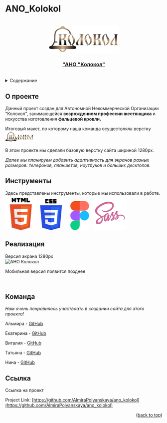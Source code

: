 # ANO_Kolokol

<a name="readme-top"></a>

<!-- PROJECT SHIELDS -->
<!--
*** I'm using markdown "reference style" links for readability.
*** Reference links are enclosed in brackets [ ] instead of parentheses ( ).
*** See the bottom of this document for the declaration of the reference variables
*** for contributors-url, forks-url, etc.
*** https://www.markdownguide.org/basic-syntax/#reference-style-links
-->

<!-- PROJECT LOGO -->
<br />
<div align="center">
<a href="https://t.me/kolokol196">
<img src="./assets/images/header_main/logo.png" alt="Logo">
<h3 align="center">"АНО "Колокол"</h3></a>
</div>
<br />

<!-- TABLE OF CONTENTS -->
<details>
  <summary>Содержание</summary>
  <ol>
    <li><a href="#about-the-project">О проекте</a></li>
    <li><a href="#built-with">Инструменты</a></li>
    <li><a href="#usage">Реализация</a></li>
    <li><a href="#contact">Команда</a></li>
    <li><a href="#link">Ссылка</a></li>
  </ol>
</details>

<!-- ABOUT THE PROJECT -->

<a name="about-the-project"></a>

## О проекте

Данный проект создан для Автономной Некоммерческой Организации "Колокол", занимающейся **возрождением профессии жестянщика** и искусства изготовления **фальцевой кровли.**

Итоговый макет, по которому наша команда осуществляла верстку [![Product Name Screen Shot][product-screenshot]](<https://www.figma.com/file/QAB23bTFS78wEAUSo6RAjK/%D0%90%D0%9D%D0%9E-%D0%9A%D0%BE%D0%BB%D0%BE%D0%BA%D0%BE%D0%BB-(2-%D0%B2%D0%B5%D1%80%D1%81%D0%B8%D1%8F)?type=design&node-id=1%3A283&mode=design&t=Jyg0XzNpVhEBb7oh-1](https://www.figma.com/file/QAB23bTFS78wEAUSo6RAjK/%D0%90%D0%9D%D0%9E-%D0%9A%D0%BE%D0%BB%D0%BE%D0%BA%D0%BE%D0%BB-(last-version)?type=design&node-id=1%3A108&mode=design&t=6bJX251JqalI0Ebl-1)> "Макет")

В этом проекте мы сделали базовую верстку сайта шириной 1280px.

_Далее мы планируем добавить адаптивность для экранов разных размеров: телефонов, планшетов, ноутбуков и больших десктопов._

<!-- BUILT WITH -->

<a name="built-with"></a>

## Инструменты

Здесь представлены инструменты, которые мы использовали в работе.
<br />
<img src="./assets/images/git_readme/html.svg" alt="HTML5" width="100"> &nbsp;
<img src="./assets/images/git_readme/css.svg" alt="CSS3" width="70"> &nbsp; &nbsp; &nbsp;
<img src="./assets/images/git_readme/figma.svg" alt="Figma" width="60"> &nbsp;
<img src="./assets/images/git_readme/sass.svg" alt="SASS" width="110">
<br />

<!-- USAGE -->

<a name="usage"></a>

## Реализация

Версия экрана 1280px
<br />
<img src="./assets/images/readmi/ano_kolokol.gif" alt="АНО Колокол" width="1280">
<br />

Мобильная версия появится позднее

<img src="" alt="" width="">

<!-- CONTACT -->

<a name="contact"></a>

## Команда

_Нам очень понравилось участвоать в создании сайта для этого проекта!_

Альмира - [GitHub](https://github.com/AlmiraPolyanskaya)

Екатерина - [GitHub](https://github.com/Katerina-99)

Виталия - [GitHub](https://github.com/vitalia-kokhanova)

Татьяна - [GitHub](https://github.com/Rododondron)

Нина - [GitHub](https://github.com/mercurialli)

<!-- LINK -->

<a name="link"></a>

## Ссылка

Ссылка на проект

Project Link: [https://github.com/AlmiraPolyanskaya/ano_kolokol](https://github.com/AlmiraPolyanskaya/ano_kolokol)

<p align="right">(<a href="#readme-top">back to top</a>)</p>

[product-screenshot]: ./assets/images/git_readme/logo.png

<!-- MARKDOWN LINKS & IMAGES -->
<!-- https://www.markdownguide.org/basic-syntax/#reference-style-links -->

[contributors-shield]: https://img.shields.io/github/contributors/othneildrew/Best-README-Template.svg?style=for-the-badge
[contributors-url]: https://github.com/othneildrew/Best-README-Template/graphs/contributors
[forks-shield]: https://img.shields.io/github/forks/othneildrew/Best-README-Template.svg?style=for-the-badge
[forks-url]: https://github.com/othneildrew/Best-README-Template/network/members
[stars-shield]: https://img.shields.io/github/stars/othneildrew/Best-README-Template.svg?style=for-the-badge
[stars-url]: https://github.com/othneildrew/Best-README-Template/stargazers
[issues-shield]: https://img.shields.io/github/issues/othneildrew/Best-README-Template.svg?style=for-the-badge
[issues-url]: https://github.com/othneildrew/Best-README-Template/issues
[license-shield]: https://img.shields.io/github/license/othneildrew/Best-README-Template.svg?style=for-the-badge
[license-url]: https://github.com/othneildrew/Best-README-Template/blob/master/LICENSE.txt
[linkedin-shield]: https://img.shields.io/badge/-LinkedIn-black.svg?style=for-the-badge&logo=linkedin&colorB=555
[linkedin-url]: https://linkedin.com/in/othneildrew
